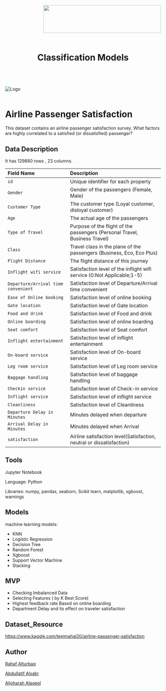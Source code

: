 <img align="right" width="380" height="90" src="https://upload.wikimedia.org/wikipedia/ar/2/21/%D8%A3%D9%83%D8%A7%D8%AF%D9%8A%D9%85%D9%8A%D8%A9_%D8%B3%D8%AF%D8%A7%D9%8A%D8%A7.png">

\
&nbsp;

\
&nbsp;
\
&nbsp;
 # <p  align="center">  **Classification Models** </p>
\
&nbsp;


![Logo](https://static.toiimg.com/photo/83039882.cms)
\
&nbsp;
# Airline Passenger Satisfaction

This dataset contains an airline passenger satisfaction survey. What factors are highly correlated to a satisfied (or dissatisfied) passenger? 

## Data Description




It has 129880 rows , 23 columns.

**Field Name**    | **Description**                |
:------- | :------------------------- |
`id` |  Unique identifier for each property |
`Gender` |  Gender of the passengers (Female, Male) |
`Customer Type` |  The customer type (Loyal customer, disloyal customer) |
`Age` |  The actual age of the passengers |
`Type of Travel` | Purpose of the flight of the passengers (Personal Travel, Business Travel) |
`Class` |  Travel class in the plane of the passengers (Business, Eco, Eco Plus) |
`Flight Distance` |  The flight distance of this journey |
`Inflight wifi service` | Satisfaction level of the inflight wifi service (0:Not Applicable;1-5) |
`Departure/Arrival time convenient` |  Satisfaction level of Departure/Arrival time convenient |
`Ease of Online booking` | Satisfaction level of online booking |
`Gate location` |  Satisfaction level of Gate location |
`Food and drink` |  Satisfaction level of Food and drink |
`Online boarding` |  Satisfaction level of online boarding |
`Seat comfort` |  Satisfaction level of Seat comfort |
`Inflight entertainment` |  Satisfaction level of inflight entertainment |
`On-board service` |  Satisfaction level of On-board service |
`Leg room service` | Satisfaction level of Leg room service |
`Baggage handling` |  Satisfaction level of baggage handling |
`Checkin service` |  Satisfaction level of Check-in service |
`Inflight service` |  Satisfaction level of inflight service |
`Cleanliness` |  Satisfaction level of Cleanliness |
`Departure Delay in Minutes` | Minutes delayed when departure |
`Arrival Delay in Minutes` |  Minutes delayed when Arrival |
`satisfaction` |  Airline satisfaction level(Satisfaction, neutral or dissatisfaction) |





## Tools
Jupyter Notebook

Language: Python

Libraries: numpy, pandas, seaborn, Scikit learn, matplotlib, xgboost, warnings


## Models
machine learning models:

* KNN
* Logistic Regression
* Decision Tree
* Random Forest
* Xgboost
* Support Vector Machine 
* Stacking

## MVP

* Checking Imbalanced Data
* Selecting Features ( by K Best Score)
* Highest feedback rate Based on online boarding
* Department Delay and its effect on traveler satisfaction  

## Dataset_Resource

https://www.kaggle.com/teejmahal20/airline-passenger-satisfaction
## Author

[Rahaf Alturbaq](https://github.com/Rahaf-t25)

[Abdullatif Alsabr](https://github.com/Abdullatif-Alsabr)

[Aljoharah Alaqeel](https://github.com/AljoharahA)

